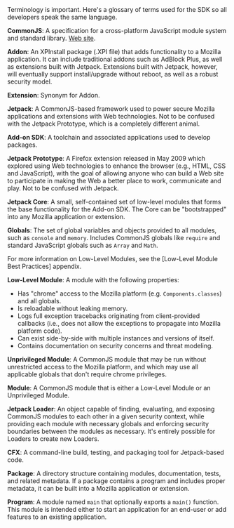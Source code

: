 <span class="aside">
Terminology is important.  Here's a glossary of terms used for the SDK
so all developers speak the same language.
</span>

__CommonJS__: A specification for a cross-platform JavaScript module
system and standard library.  [Web site](http://commonjs.org/).

__Addon__: An XPInstall package (.XPI file) that adds functionality to
a Mozilla application. It can include traditional addons such as
AdBlock Plus, as well as extensions built with Jetpack. Extensions
built with Jetpack, however, will eventually support install/upgrade
without reboot, as well as a robust security model.

__Extension__: Synonym for Addon.

__Jetpack__: A CommonJS-based framework used to power secure Mozilla
applications and extensions with Web technologies. Not to be confused
with the Jetpack Prototype, which is a completely different animal.

__Add-on SDK__: A toolchain and associated applications used to develop
packages.

__Jetpack Prototype__: A Firefox extension released in May 2009 which
explored using Web technologies to enhance the browser (e.g., HTML,
CSS and JavaScript), with the goal of allowing anyone who can build a
Web site to participate in making the Web a better place to work,
communicate and play. Not to be confused with Jetpack.

__Jetpack Core__: A small, self-contained set of low-level modules that forms
the base functionality for the Add-on SDK. The Core can be "bootstrapped" into
any Mozilla application or extension.

__Globals__: The set of global variables and objects provided
to all modules, such as `console` and `memory`. Includes
CommonJS globals like `require` and standard JavaScript globals such
as `Array` and `Math`.

<span class="aside">
For more information on Low-Level Modules, see the
[Low-Level Module Best Practices] appendix.
</span>

__Low-Level Module__: A module with the following properties:

  * Has "chrome" access to the Mozilla platform (e.g. `Components.classes`)
    and all globals.
  * Is reloadable without leaking memory.
  * Logs full exception tracebacks originating from client-provided
    callbacks (i.e., does not allow the exceptions to propagate into
    Mozilla platform code).
  * Can exist side-by-side with multiple instances and versions of
    itself.
  * Contains documentation on security concerns and threat modeling.

__Unprivileged Module__: A CommonJS module that may be run
without unrestricted access to the Mozilla platform, and which may use
all applicable globals that don't require chrome privileges.

__Module__: A CommonJS module that is either a Low-Level Module
or an Unprivileged Module.

__Jetpack Loader__: An object capable of finding, evaluating, and
exposing CommonJS modules to each other in a given security context,
while providing each module with necessary globals and
enforcing security boundaries between the modules as necessary. It's
entirely possible for Loaders to create new Loaders.

__CFX__: A command-line build, testing, and packaging tool for
Jetpack-based code.

__Package__: A directory structure containing modules,
documentation, tests, and related metadata. If a package contains
a program and includes proper metadata, it can be built into
a Mozilla application or extension.

__Program__: A module named `main` that optionally exports
a `main()` function.  This module is intended either to start an application for
an end-user or add features to an existing application.

  [Low-Level Module Best Practices]: #guide/best-practices
